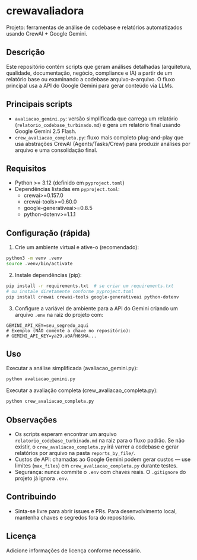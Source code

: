 # crewavaliadora

Projeto: ferramentas de análise de codebase e relatórios automatizados usando CrewAI + Google Gemini.

Descrição
---------
Este repositório contém scripts que geram análises detalhadas (arquitetura, qualidade, documentação, negócio, compliance e IA) a partir de um relatório base ou examinando a codebase arquivo-a-arquivo. O fluxo principal usa a API do Google Gemini para gerar conteúdo via LLMs.

Principais scripts
------------------
- `avaliacao_gemini.py`: versão simplificada que carrega um relatório (`relatorio_codebase_turbinado.md`) e gera um relatório final usando Google Gemini 2.5 Flash.
- `crew_avaliacao_completa.py`: fluxo mais completo plug-and-play que usa abstrações CrewAI (Agents/Tasks/Crew) para produzir análises por arquivo e uma consolidação final.

Requisitos
----------
- Python >= 3.12 (definido em `pyproject.toml`)
- Dependências listadas em `pyproject.toml`:
  - crewai>=0.157.0
  - crewai-tools>=0.60.0
  - google-generativeai>=0.8.5
  - python-dotenv>=1.1.1

Configuração (rápida)
---------------------
1. Crie um ambiente virtual e ative-o (recomendado):

```bash
python3 -m venv .venv
source .venv/bin/activate
```

2. Instale dependências (pip):

```bash
pip install -r requirements.txt  # se criar um requirements.txt
# ou instale diretamente conforme pyproject.toml
pip install crewai crewai-tools google-generativeai python-dotenv
```

3. Configure a variável de ambiente para a API do Gemini criando um arquivo `.env` na raiz do projeto com:

```env
GEMINI_API_KEY=seu_segredo_aqui
# Exemplo (NÃO comente a chave no repositório):
# GEMINI_API_KEY=ya29.a0AfH6SMA...
```

Uso
---

Executar a análise simplificada (avaliacao_gemini.py):

```bash
python avaliacao_gemini.py
```

Executar a avaliação completa (crew_avaliacao_completa.py):

```bash
python crew_avaliacao_completa.py
```

Observações
-----------
- Os scripts esperam encontrar um arquivo `relatorio_codebase_turbinado.md` na raiz para o fluxo padrão. Se não existir, o `crew_avaliacao_completa.py` irá varrer a codebase e gerar relatórios por arquivo na pasta `reports_by_file/`.
- Custos de API: chamadas ao Google Gemini podem gerar custos — use limites (`max_files`) em `crew_avaliacao_completa.py` durante testes.
- Segurança: nunca commite o `.env` com chaves reais. O `.gitignore` do projeto já ignora `.env`.

Contribuindo
------------
- Sinta-se livre para abrir issues e PRs. Para desenvolvimento local, mantenha chaves e segredos fora do repositório.

Licença
-------
Adicione informações de licença conforme necessário.
